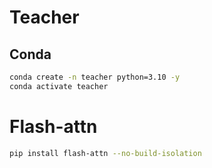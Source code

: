 # Teacher
## Conda
```bash
conda create -n teacher python=3.10 -y
conda activate teacher
```


# Flash-attn
```bash
pip install flash-attn --no-build-isolation
```